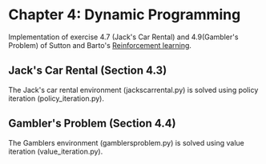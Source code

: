 # Chapter 4: Dynamic Programming

Implementation of exercise 4.7 (Jack's Car Rental) and 4.9(Gambler's Problem) of Sutton and Barto's [Reinforcement learning](http://incompleteideas.net/book/the-book.html).


## Jack's Car Rental (Section 4.3)

The Jack's car rental environment (jackscarrental.py) is solved using policy iteration (policy_iteration.py).

## Gambler's Problem (Section 4.4)

The Gamblers environment (gamblersproblem.py) is solved using value iteration (value_iteration.py). 
